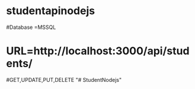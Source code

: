 # studentapinodejs
#Database =MSSQL
# URL=http://localhost:3000/api/students/
#GET,UPDATE,PUT,DELETE
"# StudentNodejs" 
